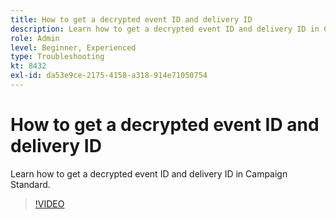 ```yaml
---
title: How to get a decrypted event ID and delivery ID
description: Learn how to get a decrypted event ID and delivery ID in Campaign Standard.
role: Admin
level: Beginner, Experienced
type: Troubleshooting
kt: 8432
exl-id: da53e9ce-2175-4158-a318-914e71050754
---
```

# How to get a decrypted event ID and delivery ID

Learn how to get a decrypted event ID and delivery ID in Campaign Standard.

>[!VIDEO](https://video.tv.adobe.com/v/335989?quality=12)
